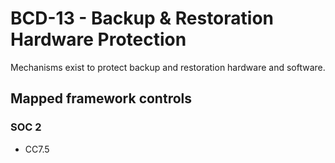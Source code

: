 # BCD-13 - Backup & Restoration Hardware Protection
Mechanisms exist to protect backup and restoration hardware and software.
## Mapped framework controls
### SOC 2
- CC7.5